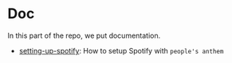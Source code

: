 # Doc
In this part of the repo, we put documentation.

* [setting-up-spotify](./setting-up-spotify.md): How to setup Spotify with `people's anthem`